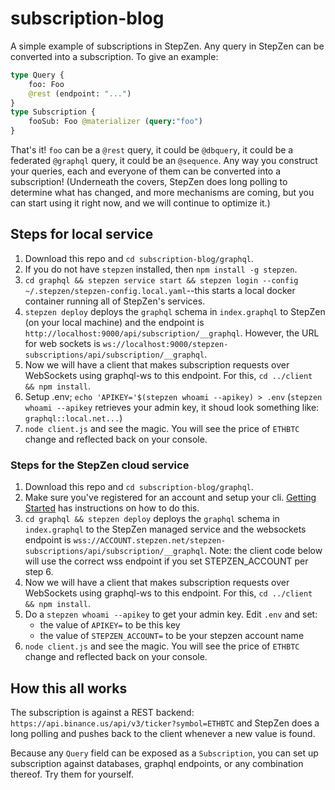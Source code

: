 # subscription-blog
A simple example of subscriptions in StepZen. Any query in StepZen can be converted into a subscription. To give an example:
```graphql
type Query {
    foo: Foo
    @rest (endpoint: "...")
}
type Subscription {
    fooSub: Foo @materializer (query:"foo")
}
```
That's it! `foo` can be a `@rest` query, it could be `@dbquery`, it could be a federated `@graphql` query, it could be an `@sequence`. Any way you construct your queries, each and everyone of them can be converted into a subscription! (Underneath the covers, StepZen does long polling to determine what has changed, and more mechanisms are coming, but you can start using it right now, and we will continue to optimize it.)

## Steps for local service
1. Download this repo and `cd subscription-blog/graphql`. 
2. If you do not have `stepzen` installed, then `npm install -g stepzen`.
3. `cd graphql && stepzen service start && stepzen login --config ~/.stepzen/stepzen-config.local.yaml`--this starts a local docker container running all of StepZen's services.
4. `stepzen deploy` deploys the `graphql` schema in `index.graphql` to StepZen (on your local machine) and the endpoint is `http://localhost:9000/api/subscription/__graphql`.  However, the URL for web sockets is `ws://localhost:9000/stepzen-subscriptions/api/subscription/__graphql`.
5. Now we will have a client that makes subscription requests over WebSockets using graphql-ws to this endpoint. For this, `cd ../client && npm install`.
6. Setup .env; `echo 'APIKEY='$(stepzen whoami --apikey) > .env`  (`stepzen whoami --apikey` retrieves your admin key, it shoud look something like: `graphql::local.net...`)
7. `node client.js` and see the magic. You will see the price of `ETHBTC` change and reflected back on your console.

### Steps for the StepZen cloud service
1. Download this repo and `cd subscription-blog/graphql`. 
2. Make sure you've registered for an account and setup your cli.  [Getting Started](https://stepzen.com/getting-started) has instructions on how to do this.
3. `cd graphql && stepzen deploy` deploys the `graphql` schema in `index.graphql` to the StepZen managed service and the websockets endpoint is `wss://ACCOUNT.stepzen.net/stepzen-subscriptions/api/subscription/__graphql`.  Note: the client code below will use the correct wss endpoint if you set STEPZEN_ACCOUNT per step 6.
5. Now we will have a client that makes subscription requests over WebSockets using graphql-ws to this endpoint. For this, `cd ../client && npm install`.
6. Do a `stepzen whoami --apikey` to get your admin key. Edit `.env` and set:
   - the value of `APIKEY=` to be this key
   - the value of `STEPZEN_ACCOUNT=` to be your stepzen account name
7. `node client.js` and see the magic.  You will see the price of `ETHBTC` change and reflected back on your console.

## How this all works
The subscription is against a REST backend: `https://api.binance.us/api/v3/ticker?symbol=ETHBTC` and StepZen does a long polling and pushes back to the client whenever a new value is found. 

Because any `Query` field can be exposed as a `Subscription`, you can set up subscription against databases, graphql endpoints, or any combination thereof. Try them for yourself.
